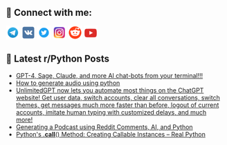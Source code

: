 ## 🔎 Connect with me:
[<img src="https://github.com/bullbesh/bullbesh/blob/main/images/Telegram.png" width="32" height="32" />](https://t.me/bullbesh)
[<img src="https://github.com/bullbesh/bullbesh/blob/main/images/VK.png" width="32" height="32" />](https://vk.com/bullbesh)
[<img src="https://github.com/bullbesh/bullbesh/blob/main/images/Twitter.png" width="32" height="32" />](https://twitter.com/bullbesh1)
[<img src="https://github.com/bullbesh/bullbesh/blob/main/images/Instagram.png" width="32" height="32" />](https://www.instagram.com/bullbesh)
[<img src="https://github.com/bullbesh/bullbesh/blob/main/images/Reddit.png" width="32" height="32" />](https://www.reddit.com/user/bullbesh)
[<img src="https://github.com/bullbesh/bullbesh/blob/main/images/YouTube.png" width="32" height="32" />](https://www.youtube.com/channel/UCtfjRs6uzgq5mfm8S06WTcg)

## 📕 Latest r/Python Posts
<!-- BLOG-POST-LIST:START -->
- [GPT-4, Sage, Claude, and more AI chat-bots from your terminal!!!](https://www.reddit.com/r/Python/comments/13ub489/gpt4_sage_claude_and_more_ai_chatbots_from_your/)
- [How to generate audio using python](https://www.reddit.com/r/Python/comments/13u9bsd/how_to_generate_audio_using_python/)
- [UnlimitedGPT now lets you automate most things on the ChatGPT website! Get user data, switch accounts, clear all conversations, switch themes, get messages much more faster than before, logout of current accounts, imitate human typing with customized delays, and much more!](https://www.reddit.com/r/Python/comments/13u9bhi/unlimitedgpt_now_lets_you_automate_most_things_on/)
- [Generating a Podcast using Reddit Comments, AI, and Python](https://www.reddit.com/r/Python/comments/13u7voi/generating_a_podcast_using_reddit_comments_ai_and/)
- [Python&#39;s .__call__&lpar;&rpar; Method: Creating Callable Instances – Real Python](https://www.reddit.com/r/Python/comments/13u6t7p/pythons_call_method_creating_callable_instances/)
<!-- BLOG-POST-LIST:END -->
